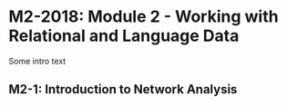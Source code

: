 # M2-2018: Module 2 - Working with Relational and Language Data

Some intro text

## M2-1: Introduction to Network Analysis
